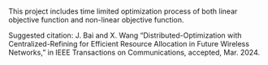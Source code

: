 # 
This project includes time limited optimization process of both linear objective function and non-linear objective function. 

Suggested citation:
J. Bai and X. Wang “Distributed-Optimization with Centralized-Refining for Efficient Resource Allocation in Future Wireless Networks,” in IEEE Transactions on Communications, accepted, Mar. 2024.
